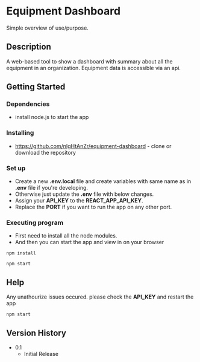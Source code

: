 # Equipment Dashboard

Simple overview of use/purpose.

## Description

A web-based tool to show a dashboard with summary about all the
equipment in an organization. Equipment data is accessible via an api.

## Getting Started

### Dependencies

* install node.js to start the app

### Installing

* https://github.com/nIgHtAnZr/equipment-dashboard - clone or download the repository

### Set up

* Create a new **.env.local** file and create variables with same name as in **.env** file if you're developing.
* Otherwise just update the **.env** file with below changes.
* Assign your **API_KEY** to the **REACT_APP_API_KEY**.
* Replace the **PORT** if you want to run the app on any other port.

### Executing program

* First need to install all the node modules.
* And then you can start the app and view in on your browser
```
npm install
```
```
npm start
```
## Help

Any unathourize issues occured. please check the **API_KEY** and restart the app
```
npm start
```

## Version History

* 0.1
    * Initial Release
